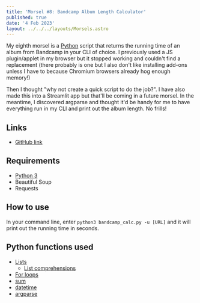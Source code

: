 ```yaml
---
title: 'Morsel #8: Bandcamp Album Length Calculator'
published: true
date: '4 Feb 2023'
layout: ../../../layouts/Morsels.astro
---
```


My eighth morsel is a [Python](/wiki/tech/python/) script that returns the running time of an album from Bandcamp in your CLI of choice. I previously used a JS plugin/applet in my browser but it stopped working and couldn't find a replacement (there probably is one but I also don't like installing add-ons unless I have to because Chromium browsers already hog enough memory!)

Then I thought "why not create a quick script to do the job?". I have also made this into a Streamlit app but that'll be coming in a future morsel. In the meantime, I discovered argparse and thought it'd be handy for me to have everything run in my CLI and print out the album length. No frills!

## Links

* [GitHub link](https://github.com/starchildluke/bandcamp_calc)

## Requirements

* [Python 3](https://www.python.org/downloads/)
* Beautiful Soup
* Requests

## How to use

In your command line, enter `python3 bandcamp_calc.py -u [URL]` and it will print out the running time in seconds.

## Python functions used

* [Lists](https://realpython.com/python-lists-tuples/#python-lists)
	* [List comprehensions](https://realpython.com/list-comprehension-python/#using-list-comprehensions)
* [For loops](https://realpython.com/python-for-loop/)
* [sum](https://realpython.com/python-sum-function/)
* [datetime](https://docs.python.org/3/library/datetime.html)
* [argparse](https://docs.python.org/3/library/argparse.html)